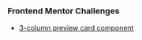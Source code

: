 ### Frontend Mentor Challenges

* [3-column preview card component](https://github.com/Sushil333/frontend-mentor/tree/master/3-column-preview-card-component-main)
